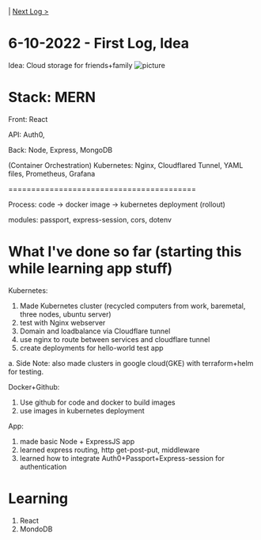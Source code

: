 | [Next Log >](6-13-2022.md)  
# 6-10-2022 - First Log, Idea

Idea: Cloud storage for friends+family ![picture](https://user-images.githubusercontent.com/78708210/173171034-27e57244-d451-440e-bda4-9b5ac68f5c38.jpg)

Stack: MERN
=========================================
Front: React

API: Auth0, 

Back: Node, Express, MongoDB

(Container Orchestration) Kubernetes: Nginx, Cloudflared Tunnel, YAML files, Prometheus, Grafana

=========================================

Process: code -> docker image -> kubernetes deployment (rollout)

modules: passport, express-session, cors, dotenv



What I've done so far (starting this while learning app stuff)
=========================================

Kubernetes:
1. Made Kubernetes cluster (recycled computers from work, baremetal, three nodes, ubuntu server)
2. test with Nginx webserver
3. Domain and loadbalance via Cloudflare tunnel
4. use nginx to route between services and cloudflare tunnel
5. create deployments for hello-world test app

a. Side Note: also made clusters in google cloud(GKE) with terraform+helm for testing.

Docker+Github:
1. Use github for code and docker to build images
2. use images in kubernetes deployment

App:
1. made basic Node + ExpressJS app
2. learned express routing, http get-post-put, middleware
3. learned how to integrate Auth0+Passport+Express-session for authentication

Learning
============
1. React
2. MondoDB

